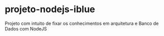 # projeto-nodejs-iblue

Projeto com intuito de fixar os conhecimentos em arquitetura e Banco de Dados com NodeJS 